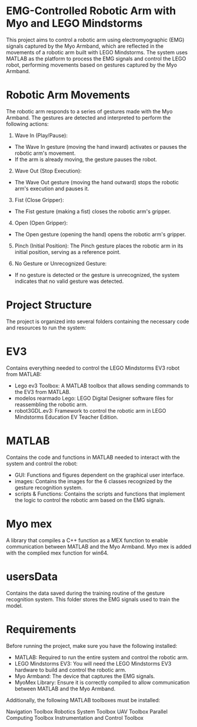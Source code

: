 # EMG-Controlled Robotic Arm with Myo and LEGO Mindstorms
This project aims to control a robotic arm using electromyographic (EMG) signals captured by the Myo Armband, which are reflected in the movements of a robotic arm built with LEGO Mindstorms. The system uses MATLAB as the platform to process the EMG signals and control the LEGO robot, performing movements based on gestures captured by the Myo Armband.

# Robotic Arm Movements
The robotic arm responds to a series of gestures made with the Myo Armband. The gestures are detected and interpreted to perform the following actions:

1. Wave In (Play/Pause):
- The Wave In gesture (moving the hand inward) activates or pauses the robotic arm's movement.
- If the arm is already moving, the gesture pauses the robot.

2. Wave Out (Stop Execution):
- The Wave Out gesture (moving the hand outward) stops the robotic arm's execution and pauses it.

3. Fist (Close Gripper):
- The Fist gesture (making a fist) closes the robotic arm's gripper.

4. Open (Open Gripper):
- The Open gesture (opening the hand) opens the robotic arm's gripper.

5. Pinch (Initial Position):
The Pinch gesture places the robotic arm in its initial position, serving as a reference point.

6. No Gesture or Unrecognized Gesture:
- If no gesture is detected or the gesture is unrecognized, the system indicates that no valid gesture was detected.

# Project Structure
The project is organized into several folders containing the necessary code and resources to run the system:

# EV3
Contains everything needed to control the LEGO Mindstorms EV3 robot from MATLAB:
- Lego ev3 Toolbox: A MATLAB toolbox that allows sending commands to the EV3 from MATLAB.
- modelos rearmado Lego: LEGO Digital Designer software files for reassembling the robotic arm.
- robot3GDL.ev3: Framework to control the robotic arm in LEGO Mindstorms Education EV Teacher Edition.

# MATLAB
Contains the code and functions in MATLAB needed to interact with the system and control the robot:
- GUI: Functions and figures dependent on the graphical user interface.
- images: Contains the images for the 6 classes recognized by the gesture recognition system.
- scripts & Functions: Contains the scripts and functions that implement the logic to control the robotic arm based on the EMG signals.

# Myo mex
A library that compiles a C++ function as a MEX function to enable communication between MATLAB and the Myo Armband.
Myo mex is added with the complied mex function for win64.

# usersData
Contains the data saved during the training routine of the gesture recognition system. This folder stores the EMG signals used to train the model.

# Requirements
Before running the project, make sure you have the following installed:
- MATLAB: Required to run the entire system and control the robotic arm.
- LEGO Mindstorms EV3: You will need the LEGO Mindstorms EV3 hardware to build and control the robotic arm.
- Myo Armband: The device that captures the EMG signals.
- MyoMex Library: Ensure it is correctly compiled to allow communication between MATLAB and the Myo Armband.

Additionally, the following MATLAB toolboxes must be installed:

Navigation Toolbox
Robotics System Toolbox
UAV Toolbox
Parallel Computing Toolbox
Instrumentation and Control Toolbox